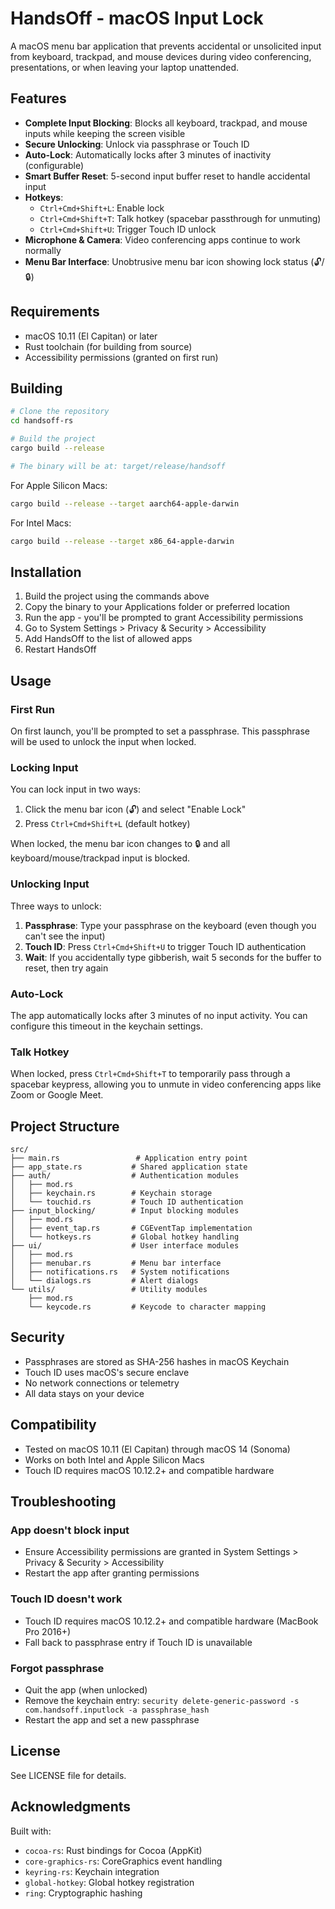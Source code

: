 # HandsOff - macOS Input Lock

A macOS menu bar application that prevents accidental or unsolicited input from keyboard, trackpad, and mouse devices during video conferencing, presentations, or when leaving your laptop unattended.

## Features

- **Complete Input Blocking**: Blocks all keyboard, trackpad, and mouse inputs while keeping the screen visible
- **Secure Unlocking**: Unlock via passphrase or Touch ID
- **Auto-Lock**: Automatically locks after 3 minutes of inactivity (configurable)
- **Smart Buffer Reset**: 5-second input buffer reset to handle accidental input
- **Hotkeys**:
  - `Ctrl+Cmd+Shift+L`: Enable lock
  - `Ctrl+Cmd+Shift+T`: Talk hotkey (spacebar passthrough for unmuting)
  - `Ctrl+Cmd+Shift+U`: Trigger Touch ID unlock
- **Microphone & Camera**: Video conferencing apps continue to work normally
- **Menu Bar Interface**: Unobtrusive menu bar icon showing lock status (🔓/🔒)

## Requirements

- macOS 10.11 (El Capitan) or later
- Rust toolchain (for building from source)
- Accessibility permissions (granted on first run)

## Building

```bash
# Clone the repository
cd handsoff-rs

# Build the project
cargo build --release

# The binary will be at: target/release/handsoff
```

For Apple Silicon Macs:
```bash
cargo build --release --target aarch64-apple-darwin
```

For Intel Macs:
```bash
cargo build --release --target x86_64-apple-darwin
```

## Installation

1. Build the project using the commands above
2. Copy the binary to your Applications folder or preferred location
3. Run the app - you'll be prompted to grant Accessibility permissions
4. Go to System Settings > Privacy & Security > Accessibility
5. Add HandsOff to the list of allowed apps
6. Restart HandsOff

## Usage

### First Run

On first launch, you'll be prompted to set a passphrase. This passphrase will be used to unlock the input when locked.

### Locking Input

You can lock input in two ways:
1. Click the menu bar icon (🔓) and select "Enable Lock"
2. Press `Ctrl+Cmd+Shift+L` (default hotkey)

When locked, the menu bar icon changes to 🔒 and all keyboard/mouse/trackpad input is blocked.

### Unlocking Input

Three ways to unlock:
1. **Passphrase**: Type your passphrase on the keyboard (even though you can't see the input)
2. **Touch ID**: Press `Ctrl+Cmd+Shift+U` to trigger Touch ID authentication
3. **Wait**: If you accidentally type gibberish, wait 5 seconds for the buffer to reset, then try again

### Auto-Lock

The app automatically locks after 3 minutes of no input activity. You can configure this timeout in the keychain settings.

### Talk Hotkey

When locked, press `Ctrl+Cmd+Shift+T` to temporarily pass through a spacebar keypress, allowing you to unmute in video conferencing apps like Zoom or Google Meet.

## Project Structure

```
src/
├── main.rs                 # Application entry point
├── app_state.rs           # Shared application state
├── auth/                  # Authentication modules
│   ├── mod.rs
│   ├── keychain.rs        # Keychain storage
│   └── touchid.rs         # Touch ID authentication
├── input_blocking/        # Input blocking modules
│   ├── mod.rs
│   ├── event_tap.rs       # CGEventTap implementation
│   └── hotkeys.rs         # Global hotkey handling
├── ui/                    # User interface modules
│   ├── mod.rs
│   ├── menubar.rs         # Menu bar interface
│   ├── notifications.rs   # System notifications
│   └── dialogs.rs         # Alert dialogs
└── utils/                 # Utility modules
    ├── mod.rs
    └── keycode.rs         # Keycode to character mapping
```

## Security

- Passphrases are stored as SHA-256 hashes in macOS Keychain
- Touch ID uses macOS's secure enclave
- No network connections or telemetry
- All data stays on your device

## Compatibility

- Tested on macOS 10.11 (El Capitan) through macOS 14 (Sonoma)
- Works on both Intel and Apple Silicon Macs
- Touch ID requires macOS 10.12.2+ and compatible hardware

## Troubleshooting

### App doesn't block input
- Ensure Accessibility permissions are granted in System Settings > Privacy & Security > Accessibility
- Restart the app after granting permissions

### Touch ID doesn't work
- Touch ID requires macOS 10.12.2+ and compatible hardware (MacBook Pro 2016+)
- Fall back to passphrase entry if Touch ID is unavailable

### Forgot passphrase
- Quit the app (when unlocked)
- Remove the keychain entry: `security delete-generic-password -s com.handsoff.inputlock -a passphrase_hash`
- Restart the app and set a new passphrase

## License

See LICENSE file for details.

## Acknowledgments

Built with:
- `cocoa-rs`: Rust bindings for Cocoa (AppKit)
- `core-graphics-rs`: CoreGraphics event handling
- `keyring-rs`: Keychain integration
- `global-hotkey`: Global hotkey registration
- `ring`: Cryptographic hashing
